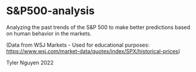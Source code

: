 # S&P500-analysis
Analyzing the past trends of the S&amp;P 500 to make better predictions based on human behavior in the markets.

(Data from WSJ Markets - Used for educational purposes:
https://www.wsj.com/market-data/quotes/index/SPX/historical-prices)

Tyler Nguyen 2022